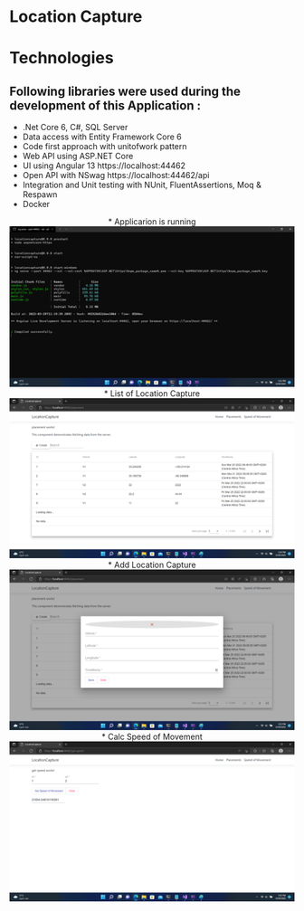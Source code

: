 # Location Capture

# Technologies
## Following libraries were used during the development of this Application :

* .Net Core 6, C#, SQL Server
* Data access with Entity Framework Core 6
* Code first approach with unitofwork pattern
* Web API using ASP.NET Core
* UI using Angular 13 https://localhost:44462
* Open API with NSwag https://localhost:44462/api
* Integration and Unit testing with NUnit, FluentAssertions, Moq & Respawn
* Docker

<p align="center">
* Applicarion is running
  <img src="https://github.com/harakill/LocationCapture/blob/main/docs/Run.png" width="600" title="hover text">
* List of Location Capture
  <img src="https://github.com/harakill/LocationCapture/blob/main/docs/List.png" width="600" alt="accessibility text">
* Add Location Capture
  <img src="https://github.com/harakill/LocationCapture/blob/main/docs/Add.png" width="600" title="hover text">
* Calc Speed of Movement
  <img src="https://github.com/harakill/LocationCapture/blob/main/docs/Calc.png" width="600" alt="accessibility text">
</p>